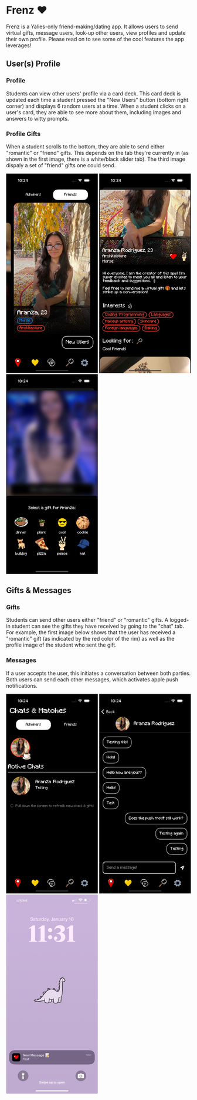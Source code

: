 # Frenz ❤️
Frenz is a Yalies-only friend-making/dating app. It allows users to send virtual gifts, message users, look-up other users, view profiles and update their own profile. Please read on to see some of the cool features the app leverages!

## User(s) Profile

### Profile

Students can view other users' profile via a card deck. This card deck is updated each time a student pressed the "New Users" button (bottom right corner) and displays 6 random users at a time. When a student clicks on a user's card, they are able to see more about them, including images and answers to witty prompts.

### Profile Gifts

When a student scrolls to the bottom, they are able to send either "romantic" or "friend" gifts. This depends on the tab they're currently in (as shown in the first image, there is a white/black slider tab). The third image dispaly a set of "friend" gifts one could send.

<div class="flex-container" >
  <img src="app-screenshots/card-deck.png" alt="Alt text" width="250" />
  <img src="app-screenshots/profile-details.png" alt="Alt text" width="250" />
  <img src="app-screenshots/gifts.png" alt="Alt text" width="250" />
</div>

## Gifts & Messages

### Gifts

Students can send other users either "friend" or "romantic" gifts. A logged-in student can see the gifts they have received by going to the "chat" tab. For example, the first image below shows that the user has received a "romantic" gift (as indicated by the red color of the rim) as well as the profile image of the student who sent the gift. 

### Messages

If a user accepts the user, this initiates a conversation between both parties. Both users can send each other messages, which activates apple push notifications. 

<div class="flex-container" >
  <img src="app-screenshots/chat.png" alt="Alt text" width="250" />
  <img src="app-screenshots/messages.png" alt="Alt text" width="250" />
  <img src="app-screenshots/full-apn-notification.jpeg" alt="Alt text" width="250" />
</div>
